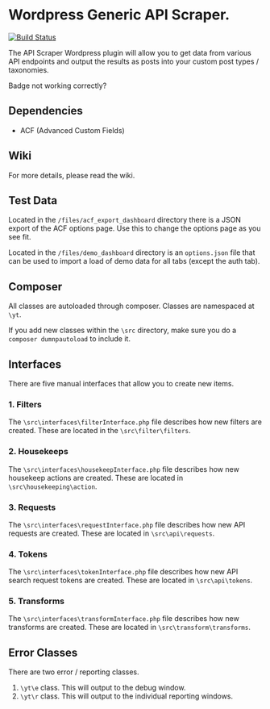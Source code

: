 # Wordpress Generic API Scraper.

[![Build Status](https://travis-ci.org/IORoot/wp-plugin__api-scraper.svg)](https://travis-ci.org/IORoot/wp-plugin__api-scraper)

The API Scraper Wordpress plugin will allow you to get data from various API endpoints and output the results as posts into your custom post types / taxonomies. 

Badge not working correctly?

## Dependencies

- ACF (Advanced Custom Fields)

## Wiki

For more details, please read the wiki.

## Test Data

Located in the `/files/acf_export_dashboard` directory there is a JSON export of the ACF options page. Use this to change the options page as you see fit.

Located in the `/files/demo_dashboard` directory is an `options.json` file that can be used to import a load of demo data for all tabs (except the auth tab).

## Composer

All classes are autoloaded through composer. Classes are namespaced at `\yt`. 

If you add new classes within the `\src` directory, make sure you do a `composer dumnpautoload` to include it.

## Interfaces

There are five manual interfaces that allow you to create new items.

### 1. Filters

The `\src\interfaces\filterInterface.php` file describes how new filters are created. These are located in the `\src\filter\filters`.

### 2. Housekeeps

The `\src\interfaces\housekeepInterface.php` file describes how new housekeep actions are created. These are located in `\src\housekeeping\action`. 

### 3. Requests

The `\src\interfaces\requestInterface.php` file describes how new API requests are created. These are located in `\src\api\requests`. 

### 4. Tokens

The `\src\interfaces\tokenInterface.php` file describes how new API search request tokens are created. These are located in `\src\api\tokens`. 

### 5. Transforms

The `\src\interfaces\transformInterface.php` file describes how new transforms are created. These are located in `\src\transform\transforms`. 

## Error Classes

There are two error / reporting classes.

1. `\yt\e` class. This will output to the debug window.
2. `\yt\r` class. This will output to the individual reporting windows.


